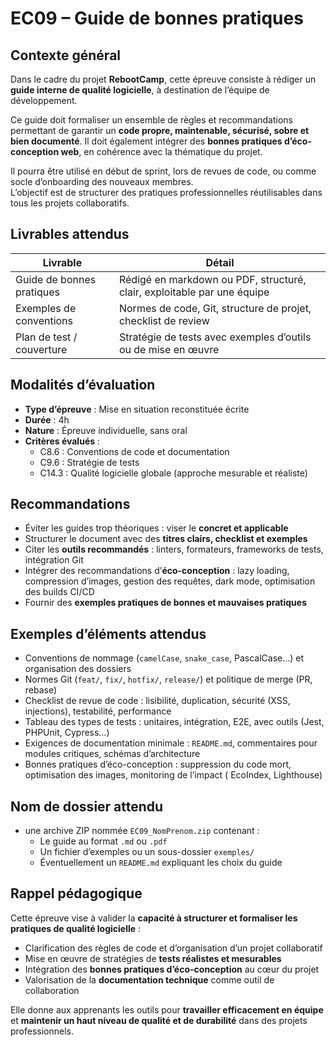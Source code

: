 # EC09 – Guide de bonnes pratiques

## Contexte général

Dans le cadre du projet **RebootCamp**, cette épreuve consiste à rédiger un **guide interne de qualité logicielle**, à
destination de l’équipe de développement.

Ce guide doit formaliser un ensemble de règles et recommandations permettant de garantir un **code propre, maintenable,
sécurisé, sobre et bien documenté**. Il doit également intégrer des **bonnes pratiques d’éco-conception web**, en
cohérence avec la thématique du projet.

Il pourra être utilisé en début de sprint, lors de revues de code, ou comme socle d’onboarding des nouveaux membres.  
L’objectif est de structurer des pratiques professionnelles réutilisables dans tous les projets collaboratifs.

## Livrables attendus

| Livrable                  | Détail                                                                  |
|---------------------------|-------------------------------------------------------------------------|
| Guide de bonnes pratiques | Rédigé en markdown ou PDF, structuré, clair, exploitable par une équipe |
| Exemples de conventions   | Normes de code, Git, structure de projet, checklist de review           |
| Plan de test / couverture | Stratégie de tests avec exemples d’outils ou de mise en œuvre           |

## Modalités d’évaluation

- **Type d’épreuve** : Mise en situation reconstituée écrite
- **Durée** : 4h
- **Nature** : Épreuve individuelle, sans oral
- **Critères évalués** :
    - C8.6 : Conventions de code et documentation
    - C9.6 : Stratégie de tests
    - C14.3 : Qualité logicielle globale (approche mesurable et réaliste)

## Recommandations

- Éviter les guides trop théoriques : viser le **concret et applicable**
- Structurer le document avec des **titres clairs, checklist et exemples**
- Citer les **outils recommandés** : linters, formateurs, frameworks de tests, intégration Git
- Intégrer des recommandations d’**éco-conception** : lazy loading, compression d’images, gestion des requêtes, dark
  mode, optimisation des builds CI/CD
- Fournir des **exemples pratiques de bonnes et mauvaises pratiques**

## Exemples d’éléments attendus

- Conventions de nommage (`camelCase`, `snake_case`, PascalCase…) et organisation des dossiers
- Normes Git (`feat/`, `fix/`, `hotfix/`, `release/`) et politique de merge (PR, rebase)
- Checklist de revue de code : lisibilité, duplication, sécurité (XSS, injections), testabilité, performance
- Tableau des types de tests : unitaires, intégration, E2E, avec outils (Jest, PHPUnit, Cypress…)
- Exigences de documentation minimale : `README.md`, commentaires pour modules critiques, schémas d’architecture
- Bonnes pratiques d’éco-conception : suppression du code mort, optimisation des images, monitoring de l’impact (
  EcoIndex, Lighthouse)

## Nom de dossier attendu

- une archive ZIP nommée `EC09_NomPrenom.zip` contenant :
    - Le guide au format `.md` ou `.pdf`
    - Un fichier d’exemples ou un sous-dossier `exemples/`
    - Éventuellement un `README.md` expliquant les choix du guide

## Rappel pédagogique

Cette épreuve vise à valider la **capacité à structurer et formaliser les pratiques de qualité logicielle** :

- Clarification des règles de code et d’organisation d’un projet collaboratif
- Mise en œuvre de stratégies de **tests réalistes et mesurables**
- Intégration des **bonnes pratiques d’éco-conception** au cœur du projet
- Valorisation de la **documentation technique** comme outil de collaboration

Elle donne aux apprenants les outils pour **travailler efficacement en équipe** et **maintenir un haut niveau de qualité
et de durabilité** dans des projets professionnels.
